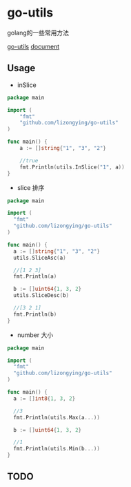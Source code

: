 # go-utils

golang的一些常用方法

[go-utils](https://github.com/lizongying/go-utils)
[document](https://pkg.go.dev/github.com/lizongying/go-utils)

## Usage


* inSlice

```go
package main

import (
	"fmt"
	"github.com/lizongying/go-utils"
)

func main() {
	a := []string{"1", "3", "2"}

	//true
	fmt.Println(utils.InSlice("1", a))
}

```


* slice 排序

```go
package main

import (
  "fmt"
  "github.com/lizongying/go-utils"
)

func main() {
  a := []string{"1", "3", "2"}
  utils.SliceAsc(a)

  //[1 2 3]
  fmt.Println(a)

  b := []uint64{1, 3, 2}
  utils.SliceDesc(b)

  //[3 2 1]
  fmt.Println(b)
}

```

* number 大小

```go
package main

import (
  "fmt"
  "github.com/lizongying/go-utils"
)

func main() {
  a := []int8{1, 3, 2}

  //3
  fmt.Println(utils.Max(a...))

  b := []uint64{1, 3, 2}

  //1
  fmt.Println(utils.Min(b...))
}

 ```

## TODO



